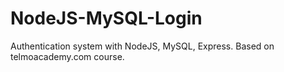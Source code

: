 # NodeJS-MySQL-Login
Authentication system with NodeJS, MySQL, Express. Based on telmoacademy.com course.
